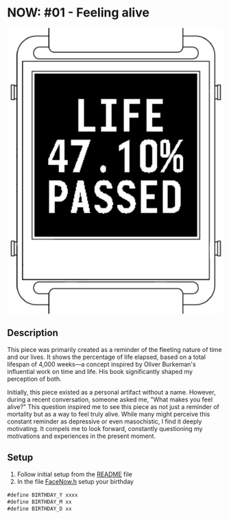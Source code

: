 # NOW: #01 - Feeling alive

![Feeling Alive](img/alive.jpg)

## Description

This piece was primarily created as a reminder of the fleeting nature of time and our lives. It shows the percentage of life elapsed, based on a total lifespan of 4,000 weeks—a concept inspired by Oliver Burkeman's influential work on time and life. His book significantly shaped my perception of both.

Initially, this piece existed as a personal artifact without a name. However, during a recent conversation, someone asked me, "What makes you feel alive?" This question inspired me to see this piece as not just a reminder of mortality but as a way to feel truly alive. While many might perceive this constant reminder as depressive or even masochistic, I find it deeply motivating. It compels me to look forward, constantly questioning my motivations and experiences in the present moment.

## Setup
1. Follow initial setup from the [README](../README.md) file
2. In the file [FaceNow.h](/01_FeelingAlive/Now_01_FeelingAlive/FaceNow.h) setup your birthday
```
#define BIRTHDAY_Y xxxx
#define BIRTHDAY_M xx
#define BIRTHDAY_D xx
```